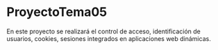 # ProyectoTema05
En este proyecto se realizará el control de acceso, identificación de usuarios, cookies, sesiones integrados en aplicaciones web dinámicas.
